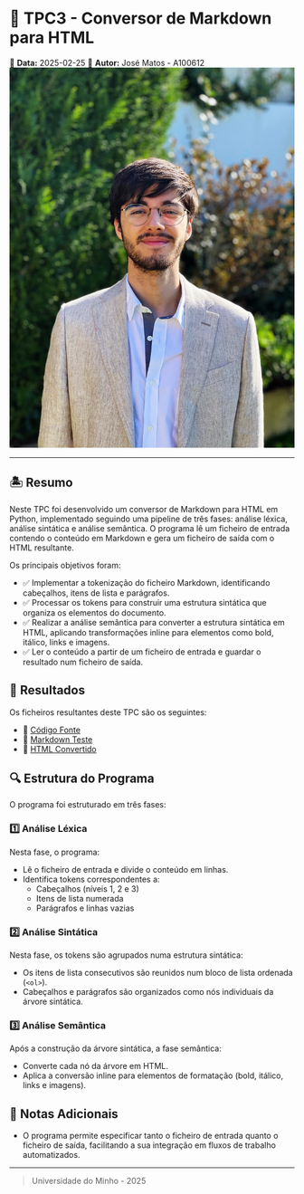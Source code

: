 # 📌 TPC3 - Conversor de Markdown para HTML

📅 **Data:** 2025-02-25
👤 **Autor:** José Matos - A100612
![Foto do Autor](../foto.JPG)

---

## 🏝️ Resumo

Neste TPC foi desenvolvido um conversor de Markdown para HTML em Python, implementado seguindo uma pipeline de três fases: análise léxica, análise sintática e análise semântica. O programa lê um ficheiro de entrada contendo o conteúdo em Markdown e gera um ficheiro de saída com o HTML resultante.

Os principais objetivos foram:

- ✅ Implementar a tokenização do ficheiro Markdown, identificando cabeçalhos, itens de lista e parágrafos.
- ✅ Processar os tokens para construir uma estrutura sintática que organiza os elementos do documento.
- ✅ Realizar a análise semântica para converter a estrutura sintática em HTML, aplicando transformações inline para elementos como bold, itálico, links e imagens.
- ✅ Ler o conteúdo a partir de um ficheiro de entrada e guardar o resultado num ficheiro de saída.

## 📁 Resultados

Os ficheiros resultantes deste TPC são os seguintes:

- 📝 [Código Fonte](./markdown_converter.py)
- 📝 [Markdown Teste](./test.md)
- 📝 [HTML Convertido](./test.html)

## 🔍 Estrutura do Programa

O programa foi estruturado em três fases:

### 1️⃣ **Análise Léxica**

Nesta fase, o programa:

- Lê o ficheiro de entrada e divide o conteúdo em linhas.
- Identifica tokens correspondentes a:
  - Cabeçalhos (níveis 1, 2 e 3)
  - Itens de lista numerada
  - Parágrafos e linhas vazias

### 2️⃣ **Análise Sintática**

Nesta fase, os tokens são agrupados numa estrutura sintática:

- Os itens de lista consecutivos são reunidos num bloco de lista ordenada (`<ol>`).
- Cabeçalhos e parágrafos são organizados como nós individuais da árvore sintática.

### 3️⃣ **Análise Semântica**

Após a construção da árvore sintática, a fase semântica:

- Converte cada nó da árvore em HTML.
- Aplica a conversão inline para elementos de formatação (bold, itálico, links e imagens).

## 📃 Notas Adicionais

- O programa permite especificar tanto o ficheiro de entrada quanto o ficheiro de saída, facilitando a sua integração em fluxos de trabalho automatizados.

---

> Universidade do Minho - 2025
